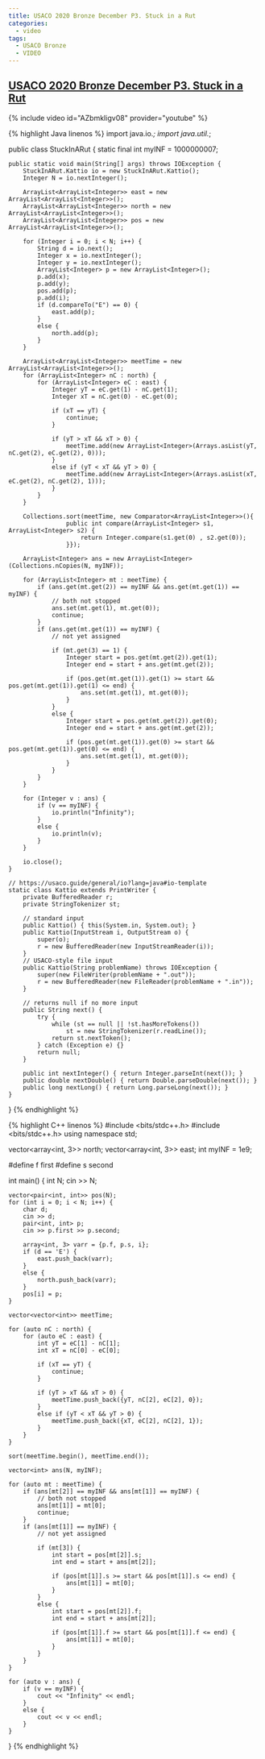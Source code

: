 ```yaml
---
title: USACO 2020 Bronze December P3. Stuck in a Rut
categories:
  - video
tags:
  - USACO Bronze
  - VIDEO
---
```


## [USACO 2020 Bronze December P3. Stuck in a Rut](http://usaco.org/index.php?page=viewproblem2&cpid=1061)

{% include video id="AZbmkIigv08" provider="youtube" %}

{% highlight Java linenos %}
import java.io.*;
import java.util.*;

public class StuckInARut {
    static final int myINF = 1000000007;

    public static void main(String[] args) throws IOException {
        StuckInARut.Kattio io = new StuckInARut.Kattio();
        Integer N = io.nextInteger();

        ArrayList<ArrayList<Integer>> east = new ArrayList<ArrayList<Integer>>();
        ArrayList<ArrayList<Integer>> north = new ArrayList<ArrayList<Integer>>();
        ArrayList<ArrayList<Integer>> pos = new ArrayList<ArrayList<Integer>>();

        for (Integer i = 0; i < N; i++) {
            String d = io.next();
            Integer x = io.nextInteger();
            Integer y = io.nextInteger();
            ArrayList<Integer> p = new ArrayList<Integer>();
            p.add(x);
            p.add(y);
            pos.add(p);
            p.add(i);
            if (d.compareTo("E") == 0) {
                east.add(p);
            }
            else {
                north.add(p);
            }
        }

        ArrayList<ArrayList<Integer>> meetTime = new ArrayList<ArrayList<Integer>>();
        for (ArrayList<Integer> nC : north) {
            for (ArrayList<Integer> eC : east) {
                Integer yT = eC.get(1) - nC.get(1);
                Integer xT = nC.get(0) - eC.get(0);

                if (xT == yT) {
                    continue;
                }

                if (yT > xT && xT > 0) {
                    meetTime.add(new ArrayList<Integer>(Arrays.asList(yT, nC.get(2), eC.get(2), 0)));
                }
                else if (yT < xT && yT > 0) {
                    meetTime.add(new ArrayList<Integer>(Arrays.asList(xT, eC.get(2), nC.get(2), 1)));
                }
            }
        }

        Collections.sort(meetTime, new Comparator<ArrayList<Integer>>(){
                    public int compare(ArrayList<Integer> s1, ArrayList<Integer> s2) {
                        return Integer.compare(s1.get(0) , s2.get(0));
                    }});

        ArrayList<Integer> ans = new ArrayList<Integer>(Collections.nCopies(N, myINF));

        for (ArrayList<Integer> mt : meetTime) {
            if (ans.get(mt.get(2)) == myINF && ans.get(mt.get(1)) == myINF) {
                // both not stopped
                ans.set(mt.get(1), mt.get(0));
                continue;
            }
            if (ans.get(mt.get(1)) == myINF) {
                // not yet assigned

                if (mt.get(3) == 1) {
                    Integer start = pos.get(mt.get(2)).get(1);
                    Integer end = start + ans.get(mt.get(2));

                    if (pos.get(mt.get(1)).get(1) >= start && pos.get(mt.get(1)).get(1) <= end) {
                        ans.set(mt.get(1), mt.get(0));
                    }
                }
                else {
                    Integer start = pos.get(mt.get(2)).get(0);
                    Integer end = start + ans.get(mt.get(2));

                    if (pos.get(mt.get(1)).get(0) >= start && pos.get(mt.get(1)).get(0) <= end) {
                        ans.set(mt.get(1), mt.get(0));
                    }
                }
            }
        }

        for (Integer v : ans) {
            if (v == myINF) {
                io.println("Infinity");
            }
            else {
                io.println(v);
            }
        }

        io.close();
    }

    // https://usaco.guide/general/io?lang=java#io-template
    static class Kattio extends PrintWriter {
        private BufferedReader r;
        private StringTokenizer st;

        // standard input
        public Kattio() { this(System.in, System.out); }
        public Kattio(InputStream i, OutputStream o) {
            super(o);
            r = new BufferedReader(new InputStreamReader(i));
        }
        // USACO-style file input
        public Kattio(String problemName) throws IOException {
            super(new FileWriter(problemName + ".out"));
            r = new BufferedReader(new FileReader(problemName + ".in"));
        }

        // returns null if no more input
        public String next() {
            try {
                while (st == null || !st.hasMoreTokens())
                    st = new StringTokenizer(r.readLine());
                return st.nextToken();
            } catch (Exception e) {}
            return null;
        }

        public int nextInteger() { return Integer.parseInt(next()); }
        public double nextDouble() { return Double.parseDouble(next()); }
        public long nextLong() { return Long.parseLong(next()); }
    }
}
{% endhighlight %}


{% highlight C++ linenos %}
#include <bits/stdc++.h>
#include <bits/stdc++.h>
using namespace std;

vector<array<int, 3>> north;
vector<array<int, 3>> east;
int myINF = 1e9;

#define f first
#define s second

int main() {
    int N;
    cin >> N;

    vector<pair<int, int>> pos(N);
    for (int i = 0; i < N; i++) {
        char d;
        cin >> d;
        pair<int, int> p;
        cin >> p.first >> p.second;

        array<int, 3> varr = {p.f, p.s, i};
        if (d == 'E') {
            east.push_back(varr);
        }
        else {
            north.push_back(varr);
        }
        pos[i] = p;
    }

    vector<vector<int>> meetTime;

    for (auto nC : north) {
        for (auto eC : east) {
            int yT = eC[1] - nC[1];
            int xT = nC[0] - eC[0];

            if (xT == yT) {
                continue;
            }

            if (yT > xT && xT > 0) {
                meetTime.push_back({yT, nC[2], eC[2], 0});
            }
            else if (yT < xT && yT > 0) {
                meetTime.push_back({xT, eC[2], nC[2], 1});
            }
        }
    }

    sort(meetTime.begin(), meetTime.end());

    vector<int> ans(N, myINF);

    for (auto mt : meetTime) {
        if (ans[mt[2]] == myINF && ans[mt[1]] == myINF) {
            // both not stopped
            ans[mt[1]] = mt[0];
            continue;
        }
        if (ans[mt[1]] == myINF) {
            // not yet assigned

            if (mt[3]) {
                int start = pos[mt[2]].s;
                int end = start + ans[mt[2]];

                if (pos[mt[1]].s >= start && pos[mt[1]].s <= end) {
                    ans[mt[1]] = mt[0];
                }
            }
            else {
                int start = pos[mt[2]].f;
                int end = start + ans[mt[2]];

                if (pos[mt[1]].f >= start && pos[mt[1]].f <= end) {
                    ans[mt[1]] = mt[0];
                }
            }
        }
    }

    for (auto v : ans) {
        if (v == myINF) {
            cout << "Infinity" << endl;
        }
        else {
            cout << v << endl;
        }
    }
}
{% endhighlight %}  

